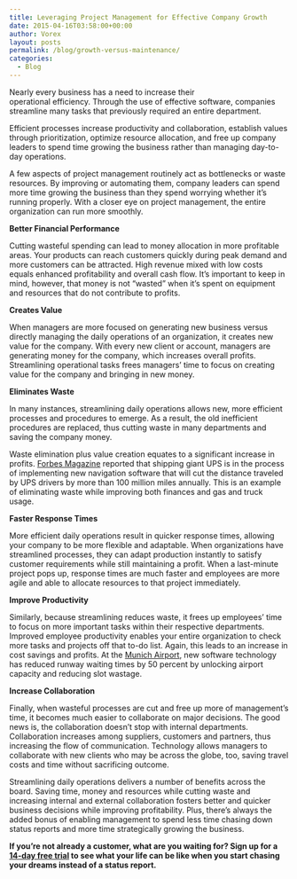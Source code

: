 ```yaml
---
title: Leveraging Project Management for Effective Company Growth
date: 2015-04-16T03:58:00+00:00
author: Vorex
layout: posts
permalink: /blog/growth-versus-maintenance/
categories:
  - Blog
---
```

Nearly every business has a need to increase their operational efficiency. Through the use of effective software, companies streamline many tasks that previously required an entire department.

<!--more-->

Efficient processes increase productivity and collaboration, establish values through prioritization, optimize resource allocation, and free up company leaders to spend time growing the business rather than managing day-to-day operations.

A few aspects of project management routinely act as bottlenecks or waste resources. By improving or automating them, company leaders can spend more time growing the business than they spend worrying whether it&#8217;s running properly. With a closer eye on project management, the entire organization can run more smoothly.

**Better Financial Performance**

Cutting wasteful spending can lead to money allocation in more profitable areas. Your products can reach customers quickly during peak demand and more customers can be attracted. High revenue mixed with low costs equals enhanced profitability and overall cash flow. It&#8217;s important to keep in mind, however, that money is not &#8220;wasted&#8221; when it&#8217;s spent on equipment and resources that do not contribute to profits.

**Creates Value**

When managers are more focused on generating new business versus directly managing the daily operations of an organization, it creates new value for the company. With every new client or account, managers are generating money for the company, which increases overall profits. Streamlining operational tasks frees managers&#8217; time to focus on creating value for the company and bringing in new money.

**Eliminates Waste**

In many instances, streamlining daily operations allows new, more efficient processes and procedures to emerge. As a result, the old inefficient procedures are replaced, thus cutting waste in many departments and saving the company money.

Waste elimination plus value creation equates to a significant increase in profits. [Forbes Magazine](http://www.forbes.com/sites/greatspeculations/2015/03/04/ups-margins-to-improve-with-increased-operational-efficiency/) reported that shipping giant UPS is in the process of implementing new navigation software that will cut the distance traveled by UPS drivers by more than 100 million miles annually. This is an example of eliminating waste while improving both finances and gas and truck usage.

**Faster Response Times**

More efficient daily operations result in quicker response times, allowing your company to be more flexible and adaptable. When organizations have streamlined processes, they can adapt production instantly to satisfy customer requirements while still maintaining a profit. When a last-minute project pops up, response times are much faster and employees are more agile and able to allocate resources to that project immediately.

**Improve Productivity**

Similarly, because streamlining reduces waste, it frees up employees&#8217; time to focus on more important tasks within their respective departments. Improved employee productivity enables your entire organization to check more tasks and projects off that to-do list. Again, this leads to an increase in cost savings and profits. At the [Munich Airport](http://www.traveldailymedia.com/218956/amadeus-solutions-streamline-operations-at-munich-airport/), new software technology has reduced runway waiting times by 50 percent by unlocking airport capacity and reducing slot wastage.

**Increase Collaboration**

Finally, when wasteful processes are cut and free up more of management&#8217;s time, it becomes much easier to collaborate on major decisions. The good news is, the collaboration doesn&#8217;t stop with internal departments. Collaboration increases among suppliers, customers and partners, thus increasing the flow of communication. Technology allows managers to collaborate with new clients who may be across the globe, too, saving travel costs and time without sacrificing outcome.

Streamlining daily operations delivers a number of benefits across the board. Saving time, money and resources while cutting waste and increasing internal and external collaboration fosters better and quicker business decisions while improving profitability. Plus, there&#8217;s always the added bonus of enabling management to spend less time chasing down status reports and more time strategically growing the business.

**If you&#8217;re not already a customer, what are you waiting for? Sign up for a <a href="http://www.vorex.com/free-trial/" target="_blank">14-day free trial</a> to see what your life can be like when you start chasing your dreams instead of a status report.**
